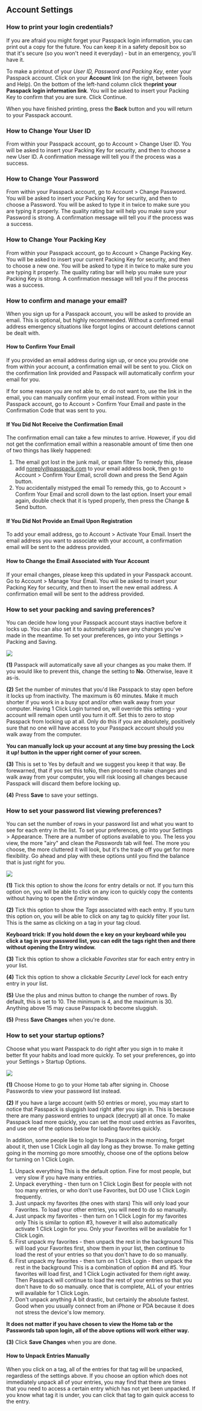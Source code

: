 ## Account Settings

### How to print your login credentials?

If you are afraid you might forget your Passpack login information, you can print out a copy for the future. You can keep it in a safety deposit box so that it's secure \(so you won't need it everyday\) - but in an emergency, you'll have it.

To make a printout of your _User ID, Password and Packing Key_, enter your Passpack account. Click on your **Account** link \(on the right, between Tools and Help\). On the bottom of the left-hand column click the**print your Passpack login information link**. You will be asked to insert your Packing Key to confirm that you are sure. Click Continue.

When you have finished printing, press the **Back** button and you will return to your Passpack account.

### How to Change Your User ID

From within your Passpack account, go to Account &gt; Change User ID. You will be asked to insert your Packing Key for security, and then to choose a new User ID.  A confirmation message will tell you if the process was a success.

### How to Change Your Password

From within your Passpack account, go to Account &gt; Change Password. You will be asked to insert your Packing Key for security, and then to choose a Password. You will be asked to type it in twice to make sure you are typing it properly. The quality rating bar will help you make sure your Password is strong. A confirmation message will tell you if the process was a success.

### How to Change Your Packing Key

From within your Passpack account, go to Account &gt; Change Packing Key. You will be asked to insert your current Packing Key for security, and then to choose a new one. You will be asked to type it in twice to make sure you are typing it properly. The quality rating bar will help you make sure your Packing Key is strong. A confirmation message will tell you if the process was a success.

### How to confirm and manage your email?

When you sign up for a Passpack account, you will be asked to provide an email. This is optional, but highly recommended. Without a confirmed email address emergency situations like forgot logins or account deletions cannot be dealt with.

#### How to Confirm Your Email

If you provided an email address during sign up, or once you provide one from within your account, a confirmation email will be sent to you. Click on the confirmation link provided and Passpack will automatically confirm your email for you.

If for some reason you are not able to, or do not want to, use the link in the email, you can manually confirm your email instead. From within your Passpack account, go to Account &gt; Confirm Your Email and paste in the Confirmation Code that was sent to you.

#### If You Did Not Receive the Confirmation Email

The confirmation email can take a few minutes to arrive. However, if you did not get the confirmation email within a reasonable amount of time then one of two things has likely happened:

1. The email got lost in the junk mail, or spam filter To remedy this, please add  noreply@passpack.com to your email address book, then go to Account &gt; Confirm Your Email, scroll down and press the Send Again button.  
2. You accidentally mistyped the email To remedy this, go to Account &gt; Confirm Your Email and scroll down to the last option. Insert your email again, double check that it is typed properly, then press the Change & Send button.

#### If You Did Not Provide an Email Upon Registration

To add your email address, go to Account &gt; Activate Your Email. Insert the email address you want to associate with your account, a confirmation email will be sent to the address provided.

#### How to Change the Email Associated with Your Account

If your email changes, please keep this updated in your Passpack account. Go to Account &gt; Manage Your Email. You will be asked to insert your Packing Key for security, and then to insert the new email address. A confirmation email will be sent to the address provided.

### How to set your packing and saving preferences?

You can decide how long your Passpack account stays inactive before it locks up. You can also set it to automatically save any changes you've made in the meantime. To set your preferences, go into your Settings &gt; Packing and Saving.

![](../.gitbook/assets/packingsaving.jpg)

**\(1\)** Passpack will automatically save all your changes as you make them. If you would like to prevent this, change the setting to **No**. Otherwise, leave it as-is.

**\(2\)** Set the number of minutes that you'd like Passpack to stay open before it locks up from inactivity. The maximum is 60 minutes. Make it much shorter if you work in a busy spot and/or often walk away from your computer. Having 1 Click Login turned on, will override this setting - your account will remain open until you turn it off. Set this to zero to stop Passpack from locking up at all. Only do this if you are absolutely, positively sure that no one will have access to your Passpack account should you walk away from the computer.

**You can manually lock up your account at any time buy pressing the Lock it up! button in the upper right corner of your screen.**

**\(3\)** This is set to Yes by default and we suggest you keep it that way. Be forewarned, that if you set this toNo, then proceed to make changes and walk away from your computer, you will risk loosing all changes because Passpack will discard them before locking up.

**\(4\)** Press **Save** to save your settings.

### How to set your password list viewing preferences?

You can set the number of rows in your password list and what you want to see for each entry in the list. To set your preferences, go into your Settings &gt; Appearance. There are a number of options available to you. The less you view, the more "airy" and clean the _Passwords_ tab will feel. The more you choose, the more cluttered it will look, but it's the trade off you get for more flexibility. Go ahead and play with these options until you find the balance that is just right for you.

![](../.gitbook/assets/appearance.jpg)

**\(1\)** Tick this option to show the _Icons_ for entry details or not. If you turn this option on, you will be able to click on any icon to quickly copy the contents without having to open the _Entry_ window.

**\(2\)** Tick this option to show the _Tags_ associated with each entry. If you turn this option on, you will be able to click on any tag to quickly filter your list. This is the same as clicking on a tag in your tag cloud.

**Keyboard trick: If you hold down the e key on your keyboard while you click a tag in your password list, you can edit the tags right then and there without opening the Entry window.**

**\(3\)** Tick this option to show a clickable _Favorites_ star for each entry entry in your list.

**\(4\)** Tick this option to show a clickable _Security Level_ lock for each entry entry in your list.

**\(5\)** Use the plus and minus button to change the number of rows. By default, this is set to 10. The minimum is 4, and the maximum is 30. Anything above 15 may cause Passpack to become sluggish.

**\(5\)** Press **Save Changes** when you're done.

### How to set your startup options?

Choose what you want Passpack to do right after you sign in to make it better fit your habits and load more quickly. To set your preferences, go into your Settings &gt; Startup Options.

![](../.gitbook/assets/startup.jpg)

**\(1\)** Choose Home to go to your Home tab after signing in. Choose Passwords to view your password list instead.

**\(2\)** If you have a large account \(with 50 entries or more\), you may start to notice that Passpack is sluggish load right after you sign in. This is because there are many password entries to unpack \(decrypt\) all at once. To make Passpack load more quickly, you can set the most used entries as Favorites, and use one of the options below for loading favorites quickly.

In addition, some people like to login to Passpack in the morning, forget about it, then use 1 Click Login all day long as they browse. To make getting going in the morning go more smoothly, choose one of the options below for turning on 1 Click Login.

1. Unpack everything This is the default option. Fine for most people, but very slow if you have many entries. 
2. Unpack everything - then turn on 1 Click Login Best for people with not too many entries, or who don't use Favorites, but DO use 1 Click Login frequently. 
3. Just unpack my favorites \(the ones with stars\) This will only load your Favorites. To load your other entries, you will need to do so manually. 
4. Just unpack my favorites - then turn on 1 Click Login for my favorites only This is similar to option \#3, however it will also automatically activate 1 Click Login for you. Only your Favorites will be available for 1 Click Login. 
5. First unpack my favorites - then unpack the rest in the background This will load your Favorites first, show them in your list, then continue to load the rest of your entries so that you don't have to do so manually. 
6. First unpack my favorites - then turn on 1 Click Login - then unpack the rest in the background This is a combination of option \#4 and \#5. Your favorites will load first, and 1 Click Login activated for them right away. Then Passpack will continue to load the rest of your entries so that you don't have to do so manually. once that is complete, ALL of your entries will available for 1 Click Login. 
7. Don't unpack anything A bit drastic, but certainly the absolute fastest. Good when you usually connect from an iPhone or PDA because it does not stress the device's low memory.

**It does not matter if you have chosen to view the Home tab or the Passwords tab upon login, all of the above options will work either way.**

**\(3\)** Click **Save Changes** when you are done.

#### How to Unpack Entries Manually

When you click on a tag, all of the entries for that tag will be unpacked, regardless of the settings above. If you choose an option which does not immediately unpack all of your entries, you may find that there are times that you need to access a certain entry which has not yet been unpacked. If you know what tag it is under, you can click that tag to gain quick access to the entry.


